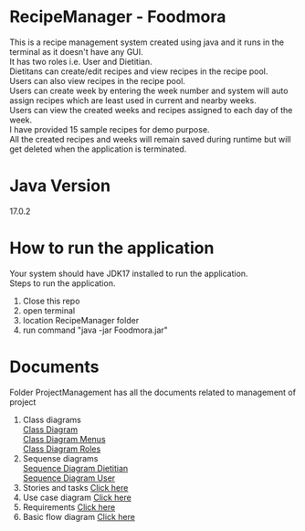 # RecipeManager - Foodmora
This is a recipe management system created using java and it runs in the terminal as it doesn't have any GUI. <br />
It has two roles i.e. User and Dietitian. <br />
Dietitans can create/edit recipes and view recipes in the recipe pool. <br />
Users can also view recipes in the recipe pool. <br />
Users can create week by entering the week number and system will auto assign recipes which are least used in current and nearby weeks. <br />
Users can view the created weeks and recipes assigned to each day of the week. <br />
I have provided 15 sample recipes for demo purpose. <br />
All the created recipes and weeks will remain saved during runtime but will get deleted when the application is terminated.


# Java Version
17.0.2

# How to run the application
Your system should have JDK17 installed to run the application. <br />
Steps to run the application. <br />
  1.  Close this repo
  2.  open terminal
  3.  location RecipeManager folder
  4.  run command "java -jar Foodmora.jar"

# Documents
Folder ProjectManagement has all the documents related to management of project <br />
  1. Class diagrams <br />
         [Class Diagram](https://github.com/aggarrohit/RecipeManager/blob/master/ProjectManagement/ClassDiagram.png) <br />
         [Class Diagram Menus](https://github.com/aggarrohit/RecipeManager/blob/master/ProjectManagement/ClassDiagramMenus.png) <br />
         [Class Diagram Roles](https://github.com/aggarrohit/RecipeManager/blob/master/ProjectManagement/ClassDiagramRoles.png)
  3. Sequense diagrams <br />
         [Sequence Diagram Dietitian](https://github.com/aggarrohit/RecipeManager/blob/master/ProjectManagement/SequenceDiagramDietitian.png) <br />
         [Sequence Diagram User](https://github.com/aggarrohit/RecipeManager/blob/master/ProjectManagement/SequenceDiagramUser.png)
  5. Stories and tasks [Click here](https://github.com/aggarrohit/RecipeManager/blob/master/ProjectManagement/Stories%20and%20tasks.docx)
  6. Use case diagram [Click here](https://github.com/aggarrohit/RecipeManager/blob/master/ProjectManagement/UseCaseDiagram.png)
  7. Requirements [Click here](https://github.com/aggarrohit/RecipeManager/blob/master/ProjectManagement/requirements.xlsx)
  8. Basic flow diagram [Click here](https://github.com/aggarrohit/RecipeManager/blob/master/ProjectManagement/basic_flow_diagram.png)
     
